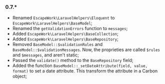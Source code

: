 ### 0.7.*

- Renamed `EscapeWork\LaravelHelpers\Eloquent` to `EscapeWork\LaravelHelpers\BaseModel`;
- Renamed the `getValidationErrors` function to `messages`;
- Added `EscapeWork\LaravelHelpers\BaseCollection`;
- Added `EscapeWork\LaravelHelpers\BaseRepository`;
- Removed `BaseModel::$validationRules` and `BaseModel::$validationMessages`. Now, the proprieties are called `$rules` and `$messages`, and aren't static;
- Passed the `validate()` method to the `BaseRepository` field;
- Added the function `BaseModel::_setDateAttribute(field, value, format)` to set a date attribute. This transform the attribute in a Carbon object;
